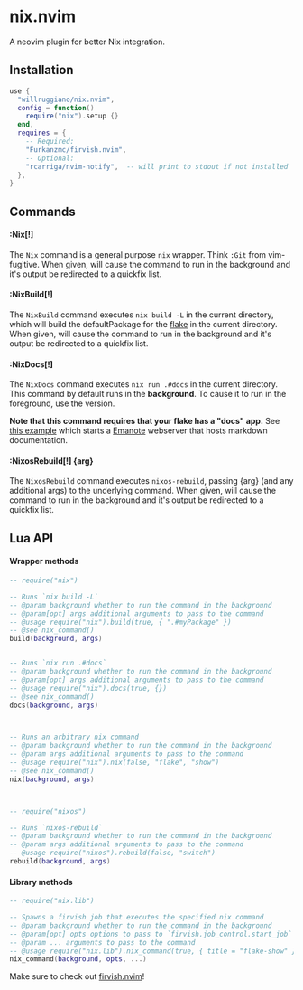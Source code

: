 # nix.nvim

A neovim plugin for better Nix integration.

## Installation

```lua
use {
  "willruggiano/nix.nvim",
  config = function()
    require("nix").setup {}
  end,
  requires = {
    -- Required:
    "Furkanzmc/firvish.nvim",
    -- Optional:
    "rcarriga/nvim-notify",  -- will print to stdout if not installed
  },
}
```

## Commands

#### :Nix[!]

The `Nix` command is a general purpose `nix` wrapper. Think `:Git` from vim-fugitive.
When given, <bang> will cause the command to run in the background and it's output be redirected to a quickfix list.

#### :NixBuild[!]

The `NixBuild` command executes `nix build -L` in the current directory, which will build the defaultPackage for the [flake][flakes] in the current directory.
When given, <bang> will cause the command to run in the background and it's output be redirected to a quickfix list.

#### :NixDocs[!]

The `NixDocs` command executes `nix run .#docs` in the current directory.
This command by default runs in the **background**. To cause it to run in the foreground, use the <bang> version.

**Note that this command requires that your flake has a "docs" app.** See [this example][particle] which starts a [Emanote][emanote] webserver that hosts markdown documentation.

#### :NixosRebuild[!] {arg}

The `NixosRebuild` command executes `nixos-rebuild`, passing {arg} (and any additional args) to the underlying command.
When given, <bang> will cause the command to run in the background and it's output be redirected to a quickfix list.

## Lua API

#### Wrapper methods

```lua
-- require("nix")

-- Runs `nix build -L`
-- @param background whether to run the command in the background
-- @param[opt] args additional arguments to pass to the command
-- @usage require("nix").build(true, { ".#myPackage" })
-- @see nix_command()
build(background, args)


-- Runs `nix run .#docs`
-- @param background whether to run the command in the background
-- @param[opt] args additional arguments to pass to the command
-- @usage require("nix").docs(true, {})
-- @see nix_command()
docs(background, args)



-- Runs an arbitrary nix command
-- @param background whether to run the command in the background
-- @param args additional arguments to pass to the command
-- @usage require("nix").nix(false, "flake", "show")
-- @see nix_command()
nix(background, args)



-- require("nixos")

-- Runs `nixos-rebuild`
-- @param background whether to run the command in the background
-- @param args additional arguments to pass to the command
-- @usage require("nixos").rebuild(false, "switch")
rebuild(background, args)
```

#### Library methods

```lua
-- require("nix.lib")

-- Spawns a firvish job that executes the specified nix command
-- @param background whether to run the command in the background
-- @param[opt] opts options to pass to `firvish.job_control.start_job`
-- @param ... arguments to pass to the command
-- @usage require("nix.lib").nix_command(true, { title = "flake-show" }, "flake", "show")
nix_command(background, opts, ...)
```

Make sure to check out [firvish.nvim][firvish]!

[emanote]: https://note.ema.srid.ca/
[firvish]: https://github.com/Furkanzmc/firvish.nvim
[flakes]: https://nixos.wiki/wiki/Flakes
[particle]: https://github.com/willruggiano/particle/blob/main/flake.nix
